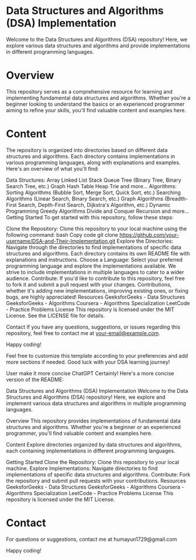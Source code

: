 

<h1>Data Structures and Algorithms (DSA) Implementation</h1>
Welcome to the Data Structures and Algorithms (DSA) repository! Here, we explore various data structures and algorithms and provide implementations in different programming languages.

<h1>Overview</h1>
This repository serves as a comprehensive resource for learning and implementing fundamental data structures and algorithms. Whether you're a beginner looking to understand the basics or an experienced programmer aiming to refine your skills, you'll find valuable content and examples here.

<h1>Content</h1>
The repository is organized into directories based on different data structures and algorithms. Each directory contains implementations in various programming languages, along with explanations and examples. Here's an overview of what you'll find:

Data Structures:
Array
Linked List
Stack
Queue
Tree (Binary Tree, Binary Search Tree, etc.)
Graph
Hash Table
Heap
Trie
and more...
Algorithms:
Sorting Algorithms (Bubble Sort, Merge Sort, Quick Sort, etc.)
Searching Algorithms (Linear Search, Binary Search, etc.)
Graph Algorithms (Breadth-First Search, Depth-First Search, Dijkstra's Algorithm, etc.)
Dynamic Programming
Greedy Algorithms
Divide and Conquer
Recursion
and more...
Getting Started
To get started with this repository, follow these steps:

Clone the Repository: Clone this repository to your local machine using the following command:
bash
Copy code
git clone https://github.com/your-username/DSA-and-Their-Implementation.git
Explore the Directories: Navigate through the directories to find implementations of specific data structures and algorithms. Each directory contains its own README file with explanations and instructions.
Choose a Language: Select your preferred programming language and explore the implementations available. We strive to include implementations in multiple languages to cater to a wider audience.
Contribute: If you'd like to contribute to this repository, feel free to fork it and submit a pull request with your changes. Contributions, whether it's adding new implementations, improving existing ones, or fixing bugs, are highly appreciated!
Resources
GeeksforGeeks - Data Structures
GeeksforGeeks - Algorithms
Coursera - Algorithms Specialization
LeetCode - Practice Problems
License
This repository is licensed under the MIT License. See the LICENSE file for details.

Contact
If you have any questions, suggestions, or issues regarding this repository, feel free to contact me at your-email@example.com.

Happy coding!

Feel free to customize this template according to your preferences and add more sections if needed. Good luck with your DSA learning journey!

User
make it more concise
ChatGPT
Certainly! Here's a more concise version of the README:

Data Structures and Algorithms (DSA) Implementation
Welcome to the Data Structures and Algorithms (DSA) repository! Here, we explore and implement various data structures and algorithms in multiple programming languages.

Overview
This repository provides implementations of fundamental data structures and algorithms. Whether you're a beginner or an experienced programmer, you'll find valuable content and examples here.

Content
Explore directories organized by data structures and algorithms, each containing implementations in different programming languages.

Getting Started
Clone the Repository: Clone this repository to your local machine.
Explore Implementations: Navigate directories to find implementations of specific data structures and algorithms.
Contribute: Fork the repository and submit pull requests with your contributions.
Resources
GeeksforGeeks - Data Structures
GeeksforGeeks - Algorithms
Coursera - Algorithms Specialization
LeetCode - Practice Problems
License
This repository is licensed under the MIT License.

<h1>Contact</h1>
For questions or suggestions, contact me at humayun1729@gmail.com

Happy coding!
